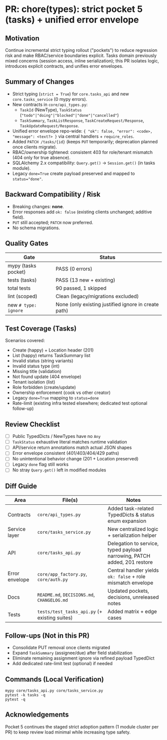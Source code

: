 # PR: chore(types): strict pocket 5 (tasks) + unified error envelope

## Motivation
Continue incremental strict typing rollout ("pockets") to reduce regression risk and make RBAC/service boundaries explicit. Tasks domain previously mixed concerns (session access, inline serialization); this PR isolates logic, introduces explicit contracts, and unifies error envelopes.

## Summary of Changes
- Strict typing (`strict = True`) for `core.tasks_api` and new `core.tasks_service` (0 mypy errors).
- New contracts in `core/api_types.py`:
  - `TaskId` (NewType), `TaskStatus` (`"todo"|"doing"|"blocked"|"done"|"cancelled"`)
  - `TaskSummary`, `TaskListResponse`, `TaskCreateRequest/Response`, `TaskUpdateRequest/Response`.
- Unified error envelope repo-wide: `{ "ok": false, "error": <code>, "message": <text?> }` via central handlers + `require_roles`.
- Added `PATCH /tasks/{id}` (keeps `PUT` temporarily; deprecation planned once clients migrate).
- RBAC/ownership tightened: consistent 403 for role/tenant mismatch (404 only for true absence).
- SQLAlchemy 2.x compatibility: `Query.get()` → `Session.get()` (in tasks module).
- Legacy `done=True` create payload preserved and mapped to `status="done"`.

## Backward Compatibility / Risk
- Breaking changes: **none**.
- Error responses add `ok: false` (existing clients unchanged; additive field).
- `PUT` still accepted; `PATCH` now preferred.
- No schema migrations.

## Quality Gates
| Gate | Status |
|------|--------|
| mypy (tasks pocket) | PASS (0 errors) |
| tests (tasks) | PASS (13 new + existing) |
| total tests | 90 passed, 1 skipped |
| lint (scoped) | Clean (legacy/migrations excluded) |
| new `# type: ignore` | None (only existing justified ignore in create path) |

## Test Coverage (Tasks)
Scenarios covered:
- Create (happy) + Location header (201)
- List (happy) returns TaskSummary list
- Invalid status (string variants)
- Invalid status type (int)
- Missing title (validation)
- Not found update (404 envelope)
- Tenant isolation (list) 
- Role forbidden (create/update)
- Ownership enforcement (cook vs other creator)
- Legacy `done=True` mapping to `status=done`
- Rate-limit (existing infra tested elsewhere; dedicated test optional follow-up)

## Review Checklist
- [ ] Public TypedDicts / NewTypes have no `Any`
- [ ] `TaskStatus` exhaustive literal matches runtime validation
- [ ] API/service return annotations match actual JSON shapes
- [ ] Error envelope consistent (401/403/404/429 paths)
- [ ] No unintentional behavior change (201 + Location preserved)
- [ ] Legacy `done` flag still works
- [ ] No stray `Query.get()` left in modified modules

## Diff Guide
| Area | File(s) | Notes |
|------|---------|-------|
| Contracts | `core/api_types.py` | Added task-related TypedDicts & status enum expansion |
| Service layer | `core/tasks_service.py` | New centralized logic + serialization helper |
| API | `core/tasks_api.py` | Delegation to service, typed payload narrowing, PATCH added, 201 restore |
| Error envelope | `core/app_factory.py`, `core/auth.py` | Central handler yields `ok: false` + role mismatch envelope |
| Docs | `README.md`, `DECISIONS.md`, `CHANGELOG.md` | Updated pockets, decisions, unreleased notes |
| Tests | `tests/test_tasks_api.py` (+ existing suites) | Added matrix + edge cases |

## Follow-ups (Not in this PR)
- Consolidate PUT removal once clients migrated
- Expand `TaskSummary` (assignee/due) after field stabilization
- Eliminate remaining assignment ignore via refined payload TypedDict
- Add dedicated rate-limit test (optional) if needed

## Commands (Local Verification)
```
mypy core/tasks_api.py core/tasks_service.py
pytest -k tasks -q
pytest -q
```

## Acknowledgements
Pocket 5 continues the staged strict adoption pattern (1 module cluster per PR) to keep review load minimal while increasing type safety.
